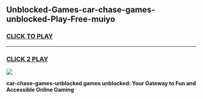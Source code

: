 
## Unblocked-Games-car-chase-games-unblocked-Play-Free-muiyo
<h3>
<a href="https://premium76.site?title=car-chase-games-unblocked&ref=20M">CLICK TO PLAY</a></h3>
<hr>

<h3>
<a href="https://premium76.site?title=car-chase-games-unblocked&ref=20M">CLICK 2 PLAY</a>
  
</h3>

<a href="https://premium76.site?title=car-chase-games-unblocked&ref=19M"><img src="https://clearcache.store/games.png"></a>


**car-chase-games-unblocked games unblocked: Your Gateway to Fun and Accessible Online Gaming**
